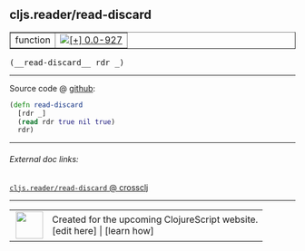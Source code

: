 ## cljs.reader/read-discard



 <table border="1">
<tr>
<td>function</td>
<td><a href="https://github.com/cljsinfo/cljs-api-docs/tree/0.0-927"><img valign="middle" alt="[+] 0.0-927" title="Added in 0.0-927" src="https://img.shields.io/badge/+-0.0--927-lightgrey.svg"></a> </td>
</tr>
</table>


 <samp>
(__read-discard__ rdr _)<br>
</samp>

---







Source code @ [github](https://github.com/clojure/clojurescript/blob/r3190/src/cljs/cljs/reader.cljs#L389-L392):

```clj
(defn read-discard
  [rdr _]
  (read rdr true nil true)
  rdr)
```

<!--
Repo - tag - source tree - lines:

 <pre>
clojurescript @ r3190
└── src
    └── cljs
        └── cljs
            └── <ins>[reader.cljs:389-392](https://github.com/clojure/clojurescript/blob/r3190/src/cljs/cljs/reader.cljs#L389-L392)</ins>
</pre>

-->

---



###### External doc links:

[`cljs.reader/read-discard` @ crossclj](http://crossclj.info/fun/cljs.reader.cljs/read-discard.html)<br>

---

 <table>
<tr><td>
<img valign="middle" align="right" width="48px" src="http://i.imgur.com/Hi20huC.png">
</td><td>
Created for the upcoming ClojureScript website.<br>
[edit here] | [learn how]
</td></tr></table>

[edit here]:https://github.com/cljsinfo/cljs-api-docs/blob/master/cljsdoc/cljs.reader/read-discard.cljsdoc
[learn how]:https://github.com/cljsinfo/cljs-api-docs/wiki/cljsdoc-files

<!--

This information was too distracting to show to readers, but I'll leave it
commented here since it is helpful to:

- pretty-print the data used to generate this document
- and show how to retrieve that data



The API data for this symbol:

```clj
{:ns "cljs.reader",
 :name "read-discard",
 :type "function",
 :signature ["[rdr _]"],
 :source {:code "(defn read-discard\n  [rdr _]\n  (read rdr true nil true)\n  rdr)",
          :title "Source code",
          :repo "clojurescript",
          :tag "r3190",
          :filename "src/cljs/cljs/reader.cljs",
          :lines [389 392]},
 :full-name "cljs.reader/read-discard",
 :full-name-encode "cljs.reader/read-discard",
 :history [["+" "0.0-927"]]}

```

Retrieve the API data for this symbol:

```clj
;; from Clojure REPL
(require '[clojure.edn :as edn])
(-> (slurp "https://raw.githubusercontent.com/cljsinfo/cljs-api-docs/catalog/cljs-api.edn")
    (edn/read-string)
    (get-in [:symbols "cljs.reader/read-discard"]))
```

-->
